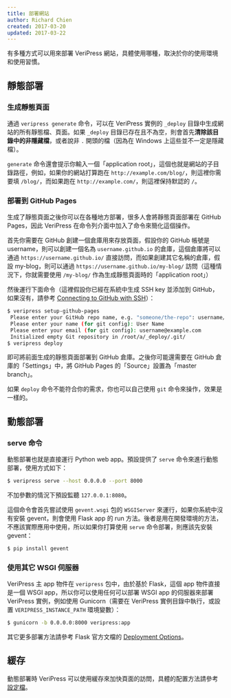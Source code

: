 ```yaml
---
title: 部署網站
author: Richard Chien
created: 2017-03-20
updated: 2017-03-22
---
```


有多種方式可以用來部署 VeriPress 網站，具體使用哪種，取決於你的使用環境和使用習慣。

## 靜態部署

### 生成靜態頁面

通過 `veripress generate` 命令，可以在 VeriPress 實例的 `_deploy` 目錄中生成網站的所有靜態檔、頁面。如果 `_deploy` 目錄已存在且不為空，則會首先**清除該目錄中的非隱藏檔**，或者說非 `.` 開頭的檔（因為在 Windows 上這些並不一定是隱藏檔）。

`generate` 命令還會提示你輸入一個「application root」，這個也就是網站的子目錄路徑，例如，如果你的網站打算跑在 `http://example.com/blog/`，則這裡你需要填 `/blog/`，而如果跑在 `http://example.com/`，則這裡保持默認的 `/`。

### 部署到 GitHub Pages

生成了靜態頁面之後你可以在各種地方部署，很多人會將靜態頁面部署在 GitHub Pages，因此 VeriPress 在命令列介面中加入了命令來簡化這個操作。

首先你需要在 GitHub 創建一個倉庫用來存放頁面，假設你的 GitHub 帳號是 username，則可以創建一個名為 `username.github.io` 的倉庫，這個倉庫將可以通過 `https://username.github.io/` 直接訪問，而如果創建其它名稱的倉庫，假設 my-blog，則可以通過 `https://username.github.io/my-blog/` 訪問（這種情況下，你就需要使用 `/my-blog/` 作為生成靜態頁面時的「application root」）

然後運行下面命令（這裡假設你已經在系統中生成 SSH key 並添加到 GitHub，如果沒有，請參考 [Connecting to GitHub with SSH](https://help.github.com/articles/connecting-to-github-with-ssh/)）：

```sh
$ veripress setup-github-pages
 Please enter your GitHub repo name, e.g. "someone/the-repo": username/blog
 Please enter your name (for git config): User Name
 Please enter your email (for git config): username@example.com
 Initialized empty Git repository in /root/a/_deploy/.git/
$ veripress deploy
```

即可將前面生成的靜態頁面部署到 GitHub 倉庫。之後你可能還需要在 GitHub 倉庫的「Settings」中，將 GitHub Pages 的「Source」設置為「master branch」。

如果 `deploy` 命令不能符合你的需求，你也可以自己使用 `git` 命令來操作，效果是一樣的。

## 動態部署

### serve 命令

動態部署也就是直接運行 Python web app。預設提供了 `serve` 命令來進行動態部署，使用方式如下：

```sh
$ veripress serve --host 0.0.0.0 --port 8000
```

不加參數的情況下預設監聽 `127.0.0.1:8080`。

這個命令會首先嘗試使用 `gevent.wsgi` 包的 `WSGIServer` 來運行，如果你系統中沒有安裝 gevent，則會使用 Flask app 的 run 方法。後者是用在開發環境的方法，不應該實際應用中使用，所以如果你打算使用 `serve` 命令部署，則應該先安裝 gevent：

```sh
$ pip install gevent
```

### 使用其它 WSGI 伺服器

VeriPress 主 app 物件在 `veripress` 包中，由於基於 Flask，這個 app 物件直接是一個 WSGI app，所以你可以使用任何可以部署 WSGI app 的伺服器來部署 VeriPress 實例，例如使用 Gunicorn（需要在 VeriPress 實例目錄中執行，或設置 `VERIPRESS_INSTANCE_PATH` 環境變數）：

```sh
$ gunicorn -b 0.0.0.0:8000 veripress:app
```

其它更多部署方法請參考 Flask 官方文檔的 [Deployment Options](http://flask.pocoo.org/docs/0.12/deploying/)。

## 緩存

動態部署時 VeriPress 可以使用緩存來加快頁面的訪問，具體的配置方法請參考 [設定檔](configuration-file.html#CACHE-TYPE)。
